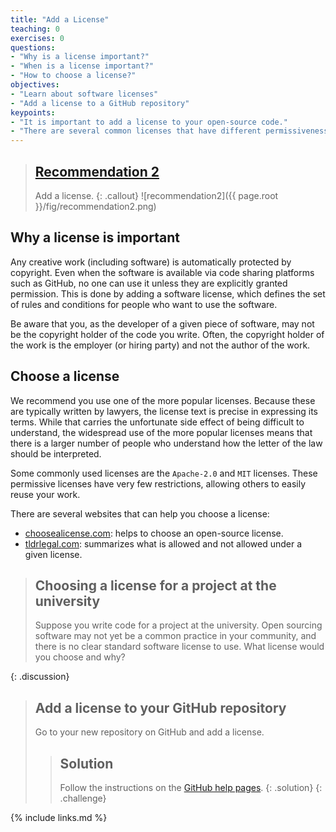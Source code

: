 ```yaml
---
title: "Add a License"
teaching: 0
exercises: 0
questions:
- "Why is a license important?"
- "When is a license important?"
- "How to choose a license?"
objectives:
- "Learn about software licenses"
- "Add a license to a GitHub repository"
keypoints:
- "It is important to add a license to your open-source code."
- "There are several common licenses that have different permissiveness."
---
```


> ## [Recommendation 2](https://fair-software.eu/recommendations/license)
>
> Add a license.
{: .callout}
![recommendation2]({{ page.root }}/fig/recommendation2.png)

## Why a license is important

Any creative work (including software) is automatically protected by copyright.
Even when the software is available via code sharing platforms such as GitHub,
no one can use it unless they are explicitly granted permission.
This is done by adding a software license, which defines the set of rules
and conditions for people who want to use the software.

Be aware that you, as the developer of a given piece of software,
may not be the copyright holder of the code you write. Often, the copyright
holder of the work is the employer (or hiring party) and not the author of the work.

## Choose a license

We recommend you use one of the more popular licenses. Because these
are typically written by lawyers, the license text is precise in expressing
its terms. While that carries the unfortunate side effect of being difficult
to understand, the widespread use of the more popular licenses means that
there is a larger number of people who understand how the letter of
the law should be interpreted.

Some commonly used licenses are the ``Apache-2.0`` and ``MIT`` licenses.
These permissive licenses have very few restrictions, allowing others to
easily reuse your work.

There are several websites that can help you choose a license:

- [choosealicense.com](https://choosealicense.com/): helps to choose an open-source license.
- [tldrlegal.com](https://tldrlegal.com/): summarizes what is allowed and not allowed under a given license.

> ## Choosing a license for a project at the university
>
> Suppose you write code for a project at the university.
> Open sourcing software may not yet be a common practice in your community,
> and there is no clear standard software license to use.
> What license would you choose and why?
>
{: .discussion}

> ## Add a license to your GitHub repository
>
> Go to your new repository on GitHub and add a license.
>
> > ## Solution
> >
> > Follow the instructions
> > on the [GitHub help pages](https://docs.github.com/en/github/building-a-strong-community/adding-a-license-to-a-repository).
> {: .solution}
{: .challenge}

{% include links.md %}
